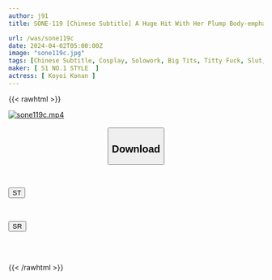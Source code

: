 ```yaml
---
author: j91
title: SONE-119 [Chinese Subtitle] A Huge Hit With Her Plump Body-emphasizing Cosplay & Radical Secret Ops! Blissful And Soothing Fluffy Hcup Pub Girl Konan Koyoi

url: /was/sone119c
date: 2024-04-02T05:00:00Z
image: "sone119c.jpg"
tags: [Chinese Subtitle, Cosplay, Solowork, Big Tits, Titty Fuck, Slut, Prostitutes	]
maker: [ S1 NO.1 STYLE  ]
actress: [ Koyoi Konan ]
---
```



{{< rawhtml >}}

<div class="video" data-videoid="7BJrB2DjyduJGV">
    <a href="javascript:;">
        <img src="/was/sone119c/sone119c.jpg" width="WIDTH" height="HEIGHT" alt="sone119c.mp4" loading="lazy">
    </a>
</div>

<script type="text/javascript" src="https://j91.asia/asset/on-demand-st.js"></script>

<br>
  <link rel="stylesheet" href="https://j91.asia/asset/bs5.css">
  
  <center>
  <button class="btn btn-primary" type="button" data-bs-toggle="collapse" data-bs-target=".multi-collapse" aria-expanded="false" aria-controls="multiCollapseExample1 multiCollapseExample2"><h2>Download</h2></button></center>
</p>
<div class="row">
  <div class="col">
    <div class="collapse multi-collapse" id="multiCollapseExample1">
      <div class="card card-body">
	      	      <br>
<div class="buttons">  
<p><a href="https://streamtape.to/v/7BJrB2DjyduJGV" target="_blank"><button class="btn-hover color-3"><i class="fa fa-download"></i> ST</button></a></p></div>
    </div>
  </div>
</div>
  <div class="col">
    <div class="collapse multi-collapse" id="multiCollapseExample2">
      <div class="card card-body">
	      <br>
<div class="buttons">
<p><a href="https://rubystm.com/rfb9bfeydpfh" target="_blank"><button class="btn-hover color-9"><i class="fa fa-download"></i> SR</button></a></p></div>
<br><br>
      </div>
    </div>
  </div>
</div>

{{< /rawhtml >}}